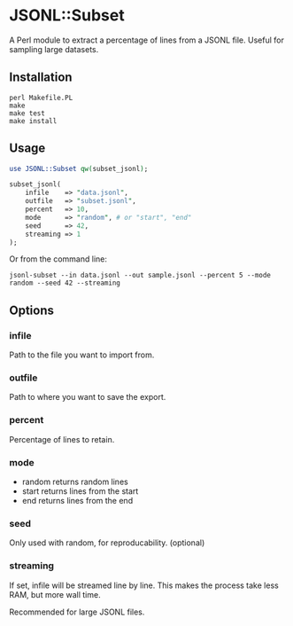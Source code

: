 # JSONL::Subset

A Perl module to extract a percentage of lines from a JSONL file. Useful for sampling large datasets.

## Installation

```
perl Makefile.PL
make
make test
make install
```

## Usage

```perl
use JSONL::Subset qw(subset_jsonl);

subset_jsonl(
    infile    => "data.jsonl",
    outfile   => "subset.jsonl",
    percent   => 10,
    mode      => "random", # or "start", "end"
    seed      => 42,
    streaming => 1
);
```

Or from the command line:

```
jsonl-subset --in data.jsonl --out sample.jsonl --percent 5 --mode random --seed 42 --streaming
```

## Options

### infile

Path to the file you want to import from.

### outfile

Path to where you want to save the export.

### percent

Percentage of lines to retain.

### mode

- random returns random lines
- start returns lines from the start
- end returns lines from the end

### seed

Only used with random, for reproducability. (optional)

### streaming

If set, infile will be streamed line by line. This makes the process take less RAM, but more wall time.

Recommended for large JSONL files.
